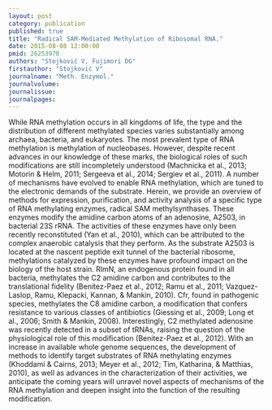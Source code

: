 ```yaml
---
layout: post
category: publication
published: true
title: "Radical SAM-Mediated Methylation of Ribosomal RNA."
date: 2015-08-08 12:00:00
pmid: 26253978
authors: "Stojković V, Fujimori DG"
firstauthor: "Stojković V"
journalname: "Meth. Enzymol."
journalvolume: 
journalissue: 
journalpages: 
---
```


While RNA methylation occurs in all kingdoms of life, the type and the distribution of different methylated species varies substantially among archaea, bacteria, and eukaryotes. The most prevalent type of RNA methylation is methylation of nucleobases. However, despite recent advances in our knowledge of these marks, the biological roles of such modifications are still incompletely understood (Machnicka et al., 2013; Motorin &amp; Helm, 2011; Sergeeva et al., 2014; Sergiev et al., 2011). A number of mechanisms have evolved to enable RNA methylation, which are tuned to the electronic demands of the substrate. Herein, we provide an overview of methods for expression, purification, and activity analysis of a specific type of RNA methylating enzymes, radical SAM methylsynthases. These enzymes modify the amidine carbon atoms of an adenosine, A2503, in bacterial 23S rRNA. The activities of these enzymes have only been recently reconstituted (Yan et al., 2010), which can be attributed to the complex anaerobic catalysis that they perform. As the substrate A2503 is located at the nascent peptide exit tunnel of the bacterial ribosome, methylations catalyzed by these enzymes have profound impact on the biology of the host strain. RlmN, an endogenous protein found in all bacteria, methylates the C2 amidine carbon and contributes to the translational fidelity (Benitez-Paez et al., 2012; Ramu et al., 2011; Vazquez-Laslop, Ramu, Klepacki, Kannan, &amp; Mankin, 2010). Cfr, found in pathogenic species, methylates the C8 amidine carbon, a modification that confers resistance to various classes of antibiotics (Giessing et al., 2009; Long et al., 2006; Smith &amp; Mankin, 2008). Interestingly, C2 methylated adenosine was recently detected in a subset of tRNAs, raising the question of the physiological role of this modification (Benitez-Paez et al., 2012). With an increase in available whole genome sequences, the development of methods to identify target substrates of RNA methylating enzymes (Khoddami &amp; Cairns, 2013; Meyer et al., 2012; Tim, Katharina, &amp; Matthias, 2010), as well as advances in the characterization of their activities, we anticipate the coming years will unravel novel aspects of mechanisms of the RNA methylation and deepen insight into the function of the resulting modification.

